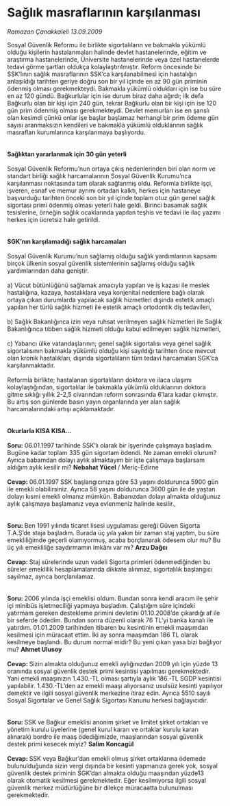 # Sağlık masraflarının karşılanması

*Ramazan Çanakkaleli 13.09.2009*

<div class="taraf_structure_2col_1zq">
<div class="margen_n">



 <p>Sosyal Güvenlik Reformu ile birlikte sigortalıların ve bakmakla yükümlü olduğu kişilerin hastalanmaları halinde devlet hastanelerinde, eğitim ve araştırma hastanelerinde, Üniversite hastanelerinde veya özel hastanelerde tedavi görme şartları oldukça kolaylaştırılmıştır. Reform öncesinde bir SSK’lının sağlık masraflarının SSK’ca karşılanabilmesi için hastalığın anlaşıldığı tarihten geriye doğru son bir yıl içinde en az 90 gün priminin ödenmiş olması gerekmekteydi. Bakmakla yükümlü oldukları için ise bu süre en az 120 gündü. Bağkurlular için ise durum biraz daha ağırdı; ilk defa Bağkurlu olan bir kişi için 240 gün, tekrar Bağkurlu olan bir kişi için ise 120 gün prim ödenmiş olması gerekmekteydi. Devlet memurları ise en şanslı olan kesimdi çünkü onlar işe başlar başlamaz herhangi bir prim ödeme gün sayısı aranmaksızın kendileri ve bakmakla yükümlü olduklarının sağlık masrafları kurumlarınca karşılanmaya başlıyordu. <b><br/><br/><br/>Sağlıktan yararlanmak için 30 gün yeterli</b> <br/><br/>Sosyal Güvenlik Reformu’nun ortaya çıkış nedenlerinden biri olan norm ve standart birliği sağlık harcamalarının Sosyal Güvenlik Kurumu’nca karşılanması noktasında tam olarak sağlanmış oldu. Reformla birlikte işçi, işveren, esnaf ve memur ayrımı ortadan kalktı, herkes için hastaneye başvurduğu tarihten önceki son bir yıl içinde toplam otuz gün genel sağlık sigortası primi ödenmiş olması yeterli hale geldi. Birinci basamak sağlık tesislerine, örneğin sağlık ocaklarında yapılan teşhis ve tedavi ile ilaç yazımı herkes için ücretsiz hale getirildi.<b> <br/><br/><br/>SGK’nın karşılamadığı sağlık harcamaları </b><br/><br/>Sosyal Güvenlik Kurumu’nun sağlamış olduğu sağlık yardımlarının kapsamı birçok ülkenin sosyal güvenlik sistemlerinin sağlamış olduğu sağlık yardımlarından daha geniştir. <br/><br/>a) Vücut bütünlüğünü sağlamak amacıyla yapılan ve iş kazası ile meslek hastalığına, kazaya, hastalıklara veya konjenital nedenlere bağlı olarak ortaya çıkan durumlarda yapılacak sağlık hizmetleri dışında estetik amaçlı yapılan her türlü sağlık hizmeti ile estetik amaçlı ortodontik diş tedavileri, <br/><br/>b) Sağlık Bakanlığınca izin veya ruhsat verilmeyen sağlık hizmetleri ile Sağlık Bakanlığınca tıbben sağlık hizmeti olduğu kabul edilmeyen sağlık hizmetleri, <br/><br/>c) Yabancı ülke vatandaşlarının; genel sağlık sigortalısı veya genel sağlık sigortalısının bakmakla yükümlü olduğu kişi sayıldığı tarihten önce mevcut olan kronik hastalıkları, dışında sigortalıların tüm tedavi harcamaları SGK’ca karşılanmaktadır. <br/><br/>Reformla birlikte; hastalanan sigortalıların doktora ve ilaca ulaşımı kolaylaştığından, sigortalılar ile bakmakla yükümlü olduklarının doktora gitme sıklığı yıllık 2-2,5 civarından reform sonrasında 6’lara kadar çıkmıştır. Bu artış son günlerde basın yayın organlarında yer alan sağlık harcamalarındaki artışı açıklamaktadır. <b><br/><br/><br/>Okurlarla KISA KISA... <br/><br/>Soru:</b> 06.01.1997 tarihinde SSK’lı olarak bir işyerinde çalışmaya başladım. Bugüne kadar toplam 335 gün sigortam ödendi. Ne zaman emekli olurum? Ayrıca babamdan dolayı aylık almaktayım bir işte çalışmaya başlarsam aldığım aylık kesilir mi? <b>Nebahat Yücel</b> / Meriç-Edirne<b> <br/><br/>Cevap: </b>06.01.1997 SSK başlangıcınıza göre 53 yaşını doldurunca 5900 gün ile emekli olabilirsiniz. Ayrıca 58 yaşını doldurunca 3600 gün ile de yaştan dolayı kısmi emekli olmanız mümkün. Babanızdan dolayı almakta olduğunuz aylık çalışmaya başlamanız veya evlenmeniz halinde kesilir.,<b> <br/><br/><br/>Soru: </b>Ben 1991 yılında ticaret lisesi uygulaması gereği Güven Sigorta T.A.Ş’de staja başladım. Burada üç yıla yakın bir zaman staj yaptım, bu süre emekliliğimde geçerli olamıyormuş, acaba borçlanarak ödesem olur mu? Bu üç yılı emekliliğe saydırmamın imkânı var mı? <b>Arzu Dağcı <br/><br/>Cevap: </b>Staj sürelerinde uzun vadeli Sigorta primleri ödenmediğinden bu süreler emeklilik hesaplamalarında dikkate alınmaz, sigortalılık başlangıcı sayılmaz, ayrıca borçlanılamaz.<b> <br/><br/><br/>Soru: </b>2006 yılında işçi emeklisi oldum. Bundan sonra kendi aracım ile şehir içi minibüs işletmeciliği yapmaya başladım. Çalıştığım süre içindeki yatırmam gereken destekleme primini devletini 01.10.2008’de çıkardığı af ile bir seferde ödedim. Bundan sonra düzenli olarak 76 TL’yi banka kanalı ile yatırdım. 01.01.2009 tarihinden itibaren bu kesintinin emekli maaşımdan kesilmesi için müracaat ettim. İki ay sonra maaşımdan 186 TL olarak kesilmeye başlandı. Bu durum normal midir? Bu yeni çıkan yasa bizi bağlıyor mu? <b>Ahmet Ulusoy <br/><br/>Cevap: </b>Sizin almakta olduğunuz emekli aylığınızdan 2009 yılı için yüzde 13 oranında sosyal güvenlik destek primi kesintisi yapılması gerekmektedir. Yani emekli maaşınızın 1.430.-TL olması şartıyla aylık 186.-TL SGDP kesintisi yapılabilir. 1.430.-TL’den az emekli maaşı alıyorsanız usulsüz kesinti yapılıyor demektir ve ilgili sosyal güvenlik merkezine itiraz edin. Ayrıca 5510 sayılı Sosyal Sigortalar ve Genel Sağlık Sigortası Kanunu herkesi bağlayıcıdır.<b> <br/><br/><br/>Soru: </b>SSK ve Bağkur emeklisi anonim şirket ve limitet şirket ortakları ve yönetim kurulu üyelerine (genel kurul kararı ve ortaklar kurulu kararı alınarak) bordro ile maaş ödediğimizde, maaşlarından sosyal güvenlik destek primi kesecek miyiz? <b>Salim Koncagül <br/><br/>Cevap: </b>SSK veya Bağkur’dan emekli olmuş şirket ortaklarına ödemede bulunulduğunda sizin vergi dışında bir kesinti yapmanıza gerek yok, sosyal güvenlik destek priminin SGK’dan almakta olduğu maaşından yüzde13 olarak otomatik kesilmesi gerekmektedir. Eğer kesilmiyorsa ilgili sosyal güvenlik merkez müdürlüğüne bir dilekçe müracaatta bulunulması gerekmektedir.</p>
<br/>
<br/>
<br/>



<br/>


<div id="taraf_not">
</div>

</div>


</div>

